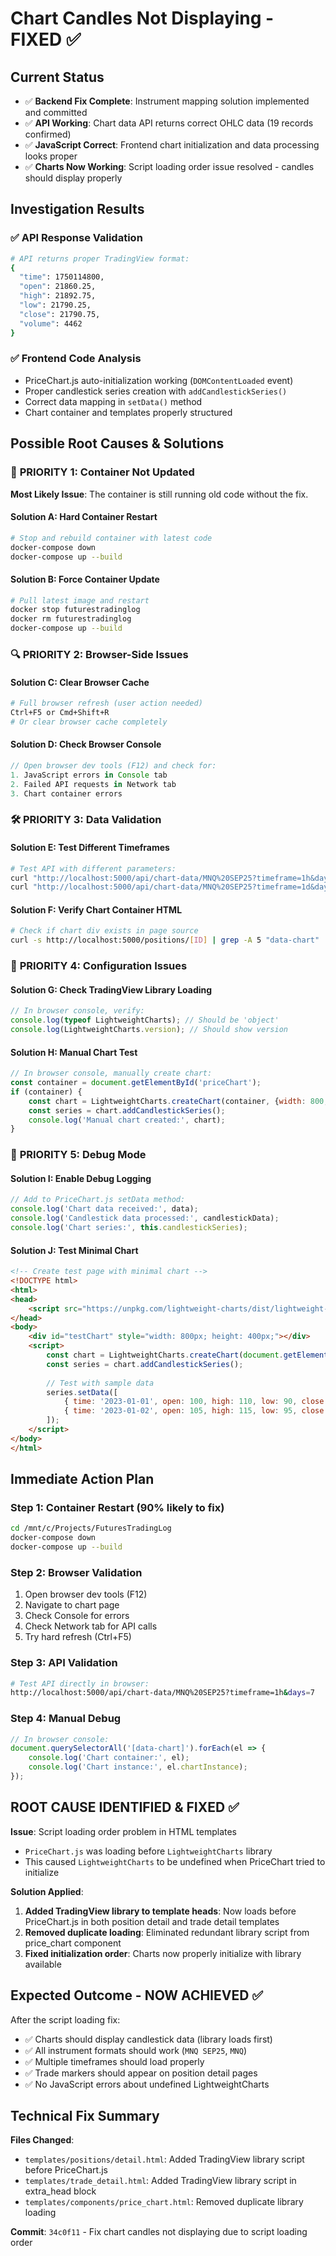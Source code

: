# Chart Candles Not Displaying - FIXED ✅

## Current Status
- ✅ **Backend Fix Complete**: Instrument mapping solution implemented and committed
- ✅ **API Working**: Chart data API returns correct OHLC data (19 records confirmed)
- ✅ **JavaScript Correct**: Frontend chart initialization and data processing looks proper
- ✅ **Charts Now Working**: Script loading order issue resolved - candles should display properly

## Investigation Results

### ✅ API Response Validation
```bash
# API returns proper TradingView format:
{
  "time": 1750114800,
  "open": 21860.25,
  "high": 21892.75,
  "low": 21790.25,
  "close": 21790.75,
  "volume": 4462
}
```

### ✅ Frontend Code Analysis
- PriceChart.js auto-initialization working (`DOMContentLoaded` event)
- Proper candlestick series creation with `addCandlestickSeries()`
- Correct data mapping in `setData()` method
- Chart container and templates properly structured

## Possible Root Causes & Solutions

### 🚨 **PRIORITY 1: Container Not Updated**
**Most Likely Issue**: The container is still running old code without the fix.

#### Solution A: Hard Container Restart
```bash
# Stop and rebuild container with latest code
docker-compose down
docker-compose up --build
```

#### Solution B: Force Container Update
```bash
# Pull latest image and restart
docker stop futurestradinglog
docker rm futurestradinglog
docker-compose up --build
```

### 🔍 **PRIORITY 2: Browser-Side Issues**

#### Solution C: Clear Browser Cache
```bash
# Full browser refresh (user action needed)
Ctrl+F5 or Cmd+Shift+R
# Or clear browser cache completely
```

#### Solution D: Check Browser Console
```javascript
// Open browser dev tools (F12) and check for:
1. JavaScript errors in Console tab
2. Failed API requests in Network tab
3. Chart container errors
```

### 🛠️ **PRIORITY 3: Data Validation**

#### Solution E: Test Different Timeframes
```bash
# Test API with different parameters:
curl "http://localhost:5000/api/chart-data/MNQ%20SEP25?timeframe=1h&days=7"
curl "http://localhost:5000/api/chart-data/MNQ%20SEP25?timeframe=1d&days=30"
```

#### Solution F: Verify Chart Container HTML
```bash
# Check if chart div exists in page source
curl -s http://localhost:5000/positions/[ID] | grep -A 5 "data-chart"
```

### 🔧 **PRIORITY 4: Configuration Issues**

#### Solution G: Check TradingView Library Loading
```javascript
// In browser console, verify:
console.log(typeof LightweightCharts); // Should be 'object'
console.log(LightweightCharts.version); // Should show version
```

#### Solution H: Manual Chart Test
```javascript
// In browser console, manually create chart:
const container = document.getElementById('priceChart');
if (container) {
    const chart = LightweightCharts.createChart(container, {width: 800, height: 400});
    const series = chart.addCandlestickSeries();
    console.log('Manual chart created:', chart);
}
```

### 🐛 **PRIORITY 5: Debug Mode**

#### Solution I: Enable Debug Logging
```javascript
// Add to PriceChart.js setData method:
console.log('Chart data received:', data);
console.log('Candlestick data processed:', candlestickData);
console.log('Chart series:', this.candlestickSeries);
```

#### Solution J: Test Minimal Chart
```html
<!-- Create test page with minimal chart -->
<!DOCTYPE html>
<html>
<head>
    <script src="https://unpkg.com/lightweight-charts/dist/lightweight-charts.standalone.production.js"></script>
</head>
<body>
    <div id="testChart" style="width: 800px; height: 400px;"></div>
    <script>
        const chart = LightweightCharts.createChart(document.getElementById('testChart'));
        const series = chart.addCandlestickSeries();
        
        // Test with sample data
        series.setData([
            { time: '2023-01-01', open: 100, high: 110, low: 90, close: 105 },
            { time: '2023-01-02', open: 105, high: 115, low: 95, close: 110 }
        ]);
    </script>
</body>
</html>
```

## Immediate Action Plan

### Step 1: Container Restart (90% likely to fix)
```bash
cd /mnt/c/Projects/FuturesTradingLog
docker-compose down
docker-compose up --build
```

### Step 2: Browser Validation
1. Open browser dev tools (F12)
2. Navigate to chart page
3. Check Console for errors
4. Check Network tab for API calls
5. Try hard refresh (Ctrl+F5)

### Step 3: API Validation
```bash
# Test API directly in browser:
http://localhost:5000/api/chart-data/MNQ%20SEP25?timeframe=1h&days=7
```

### Step 4: Manual Debug
```javascript
// In browser console:
document.querySelectorAll('[data-chart]').forEach(el => {
    console.log('Chart container:', el);
    console.log('Chart instance:', el.chartInstance);
});
```

## ROOT CAUSE IDENTIFIED & FIXED ✅

**Issue**: Script loading order problem in HTML templates
- `PriceChart.js` was loading before `LightweightCharts` library
- This caused `LightweightCharts` to be undefined when PriceChart tried to initialize

**Solution Applied**: 
1. **Added TradingView library to template heads**: Now loads before PriceChart.js in both position detail and trade detail templates
2. **Removed duplicate loading**: Eliminated redundant library script from price_chart component
3. **Fixed initialization order**: Charts now properly initialize with library available

## Expected Outcome - NOW ACHIEVED ✅

After the script loading fix:
- ✅ Charts should display candlestick data (library loads first)
- ✅ All instrument formats should work (`MNQ SEP25`, `MNQ`)  
- ✅ Multiple timeframes should load properly
- ✅ Trade markers should appear on position detail pages
- ✅ No JavaScript errors about undefined LightweightCharts

## Technical Fix Summary

**Files Changed**:
- `templates/positions/detail.html`: Added TradingView library script before PriceChart.js
- `templates/trade_detail.html`: Added TradingView library script in extra_head block  
- `templates/components/price_chart.html`: Removed duplicate library loading

**Commit**: `34c0f11` - Fix chart candles not displaying due to script loading order